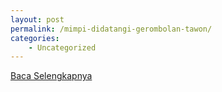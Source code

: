 ```yaml
---
layout: post
permalink: /mimpi-didatangi-gerombolan-tawon/
categories:
    - Uncategorized
---
```


[Baca Selengkapnya](/10)